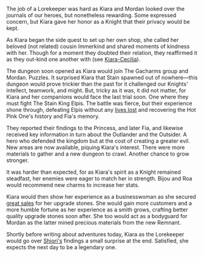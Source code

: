 <!-- title: Tanakisha Karia -->
<!-- status: Alive -->

The job of a Lorekeeper was hard as Kiara and Mordan looked over the journals of our heroes, but nonetheless rewarding. Some expressed concern, but Kiara gave her honor as a Knight that their privacy would be kept.

As Kiara began the side quest to set up her own shop, she called her beloved (not related) cousin Immerkind and shared moments of kindness with her. Though for a moment they doubted their relation, they reaffirmed it as they out-kind one another with (see [Kiara-Cecilia](#edge:cecilia-kiara)).

The dungeon soon opened as Kiara would join The Gacharms group and Mordan. Puzzles. It surprised Kiara that Stain spawned out of nowhere—this dungeon would prove trickier than the past for it challenged our Knights' intellect, teamwork, and might. But, tricky as it was, it did not matter, for Kiara and her companions would face the last trial soon. One where they must fight The Stain King Elpis. The battle was fierce, but their experience shone through, defeating Elpis without any [lives lost](https://youtu.be/R23_uw22SK0?t=5662) and recovering the Hot Pink One's history and Fia's memory.

They reported their findings to the Princess, and later Fia, and likewise received key information in turn about the Outlander and the Outsider. A hero who defended the kingdom but at the cost of creating a greater evil. New areas are now available, piquing Kiara's interest. There were more materials to gather and a new dungeon to crawl. Another chance to grow stronger.

It was harder than expected, for as Kiara's spirit as a Knight remained steadfast, her enemies were eager to match her in strength. Bijou and Roa would recommend new charms to increase her stats.

Kiara would then show her experience as a businesswoman as she secured [great sales](https://youtu.be/R23_uw22SK0?t=7392) for her upgrade stones. She would gain more customers and a more humble fortune as her experience as a smith grows, crafting better quality upgrade stones soon after. She too would act as a bodyguard for Mordan as the latter mined precious materials from the new Remnant.

Shortly before writing about adventures today, Kiara as the Lorekeeper would go over [Shiori's](https://youtu.be/R23_uw22SK0?t=14775) findings a small surprise at the end. Satisfied, she expects the next day to be a legendary one.
